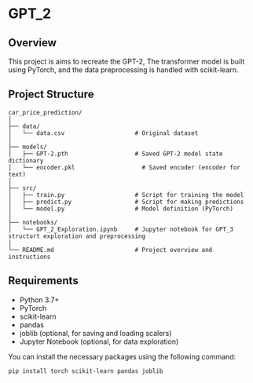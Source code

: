 # GPT_2
## Overview
This project is aims to recreate the GPT-2, The transformer model is built using PyTorch, and the data preprocessing is handled with scikit-learn.

## Project Structure
```plaintext
car_price_prediction/
│
├── data/
│   └── data.csv                    # Original dataset
│
├── models/
│   ├── GPT-2.pth         	        # Saved GPT-2 model state dictionary
│   └── encoder.pkl              	  # Saved encoder (encoder for text)
│
├── src/
│   ├── train.py                    # Script for training the model
│   ├── predict.py                  # Script for making predictions
│   └── model.py                    # Model definition (PyTorch)
│
├── notebooks/
│   └── GPT_2_Exploration.ipynb     # Jupyter notebook for GPT_3 structurt exploration and preprocessing
│
└── README.md                       # Project overview and instructions
```
## Requirements

- Python 3.7+
- PyTorch
- scikit-learn
- pandas
- joblib (optional, for saving and loading scalers)
- Jupyter Notebook (optional, for data exploration)

You can install the necessary packages using the following command:

```bash
pip install torch scikit-learn pandas joblib
```
